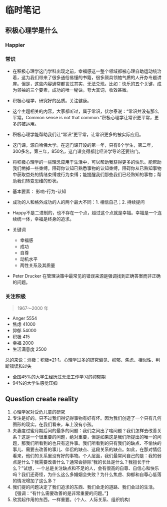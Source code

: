 # 临时笔记

## 积极心理学是什么

### Happier

### 常识

- 在积极心理学这门学科出现之前，幸福感这一整个领域都被心理自助运动统治着，这为我们带来了很多通俗易懂的书籍，很多颇具领袖气质的人开办专题讲座。但是，这些内容通常都言过其实、无法兑现。比如：快乐的五个关键，成为领袖的三个要素，成功的唯一秘诀。夸大其词，收效甚微。
- 积极心理学，研究好的品质。关注健康。
- 这个主题相关的内容，大家都听过，属于常识，伏尔泰说：“常识并没有那么平常。Common sense is not that common.”积极心理学让常识更平常，更多的被运用。
- 积极心理学能帮助我们让“常识”更平常，让常识更多的被实际应用。
- 这门课，源自哈佛大学。在这门课开设的第一年，只有6个学生，第二年，300多名，第三年，850名，这门课变得都比经济学导论还要热门。
- 将积极心理学的一些理念应用于生活中，可以帮助我获得更多的快乐。能帮助我们凿掉一些束缚。阻碍你认知已熟悉事物的认知束缚，阻碍你从已熟知事物中获取益处的情绪束缚或行为束缚；能提醒我们那些我们已经熟知的事物；帮助我们转变思维的形状。
- 基本要素： 影响-行为-认知
- 成功的人和格外成功的人的两个最大不同：1. 相信自己；2. 持续提问
- Happy不是二进制的，也不存在一个点，超过这个点就是幸福。幸福是一个连续统一体，幸福是终身的追求。
- 关键词
  - 幸福感
  - 成功
  - 自尊
  - 动机水平
  - 两性关系及其质量

- Peter Drucker 在管理决策中最常见的错误来源是强调找到正确答案而非正确的问题。

### 关注积极

> 1967～2000 年

- Anger 5554
- 焦虑 41000
- 抑郁 54000
- 积极 415
- 幸福 2000
- 生活满意度 2500

总的来说：消极：积极=21:1。心理学过多的研究偏见、抑郁、焦虑、相似性、判断错误和过失

- 全国45%的大学生经历过无法工作学习的抑郁期
- 94%的大学生感觉压抑

## Question create reality

1. 心理学家对受危儿童的研究
2. 专注是好的。只不过我们得记得事物有好有坏。因为我们创造了一个只有几何图形的现实。在我们看来，车上没有小孩。
3. 夫妻度过蜜月期后问的最多的问题：我们之间出了啥问题？我们怎样去改善关系？这是一个很重要的问题，绝对重要，但是如果这是我们所提出的唯一的问题，那我们所看到的也只有这件事。我们所看到的只有我们的缺点、不愉快的事儿、需要去改善的事儿、伴侣的缺点、这段关系的缺点。如此，在那对情侣看来，他们的关系里没有好的事物。个人层面，我们最常问自己的是：我的弱点是什么？我需要改善什么？通常会排除“我的长处是什么？我擅长于什么？”试想，一个总是关注缺点和不足的人，会有很高的自尊、自信心和快乐吗？我们还奇怪，为什么这么多婚姻会失败？为什么焦虑、抑郁和自尊心低落的情况增加了这么多？
4. 我们提的问题决定了我们追求的东西、我们会走的道路、我们会过的生活。【强调：“有什么需要改善的是非常重要的问题。”】
5. 欣赏起作用的东西，一样重要。（个人、人际关系、组织机构）